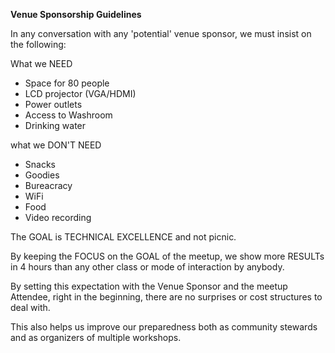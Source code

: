 **Venue Sponsorship Guidelines**

In any conversation with any 'potential' venue sponsor, we must insist on the following:

What we NEED

*  Space for 80 people
*  LCD projector (VGA/HDMI)
*  Power outlets
*  Access to Washroom
*  Drinking water

what we DON'T NEED

*  Snacks
*  Goodies
*  Bureacracy
*  WiFi
*  Food
*  Video recording

The GOAL is TECHNICAL EXCELLENCE and not picnic.

By keeping the FOCUS on the GOAL of the meetup, we show more RESULTs in 4 hours than any other class or mode of interaction by anybody.

By setting this expectation with the Venue Sponsor and the meetup Attendee, right in the beginning, there are no surprises or cost structures to deal with.

This also helps us improve our preparedness both as community stewards and as organizers of multiple workshops.
